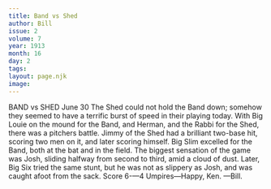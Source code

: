 ```yaml
---
title: Band vs Shed
author: Bill
issue: 2
volume: 7
year: 1913
month: 16
day: 2
tags:
layout: page.njk
image:
---
```

BAND vs SHED    June 30    The Shed could not hold the Band down; somehow they seemed to have a terrific burst of speed in their playing today. With Big Louie on the mound for the Band, and Herman, and the Rabbi for the Shed, there was a pitchers battle. Jimmy of the Shed had a brilliant two-base hit, scoring two men on it, and later scoring himself. Big Slim excelled for the Band, both at the bat and in the field. The biggest sensation of the game was Josh, sliding halfway from second to third, amid a cloud of dust. Later, Big Six tried the same stunt, but he was not as slippery as Josh, and was caught afoot from the sack. Score 6-—4 Umpires—Happy, Ken. —Bill. 



